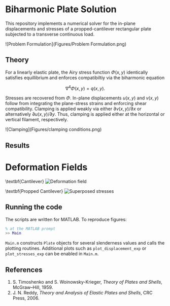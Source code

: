 # Biharmonic Plate Solution

This repository implements a numerical solver for the in-plane displacements and stresses of a propped-cantilever rectangular plate subjected to a transverse continuous load.

![Problem Formulation](Figures/Problem Formulation.png)

## Theory

For a linearly elastic plate, the Airy stress function $\Phi(x,y)$ identically satisfies equillibrium and enforces compatibiltiy via the biharmonic equation

$$\nabla^{4}\Phi(x,y)=q(x,y).$$

Stresses are recovered from $\Phi$. In-plane displacements $u(x,y)$ and $v(x,y)$ follow from integrating the plane-stress strains and enforcing shear compatibility.
Clamping is applied weakly via either $\partial v(x,y)/\partial x$ or alternatively $\partial u(x,y)/\partial y$. Thus, clamping is applied either at the horizontal or vertical filament, respectively.

![Clamping](Figures/clamping conditions.png)

## Results
# Deformation Fields
\textbf{Cantilever}
![Deformation field](Figures/cont_deformation.png)

\textbf{Propped Cantilever}
![Superposed stresses](Figures/stress-superpose.png)

## Running the code

The scripts are written for MATLAB.  To reproduce figures:

```matlab
% at the MATLAB prompt
>> Main
```

`Main.m` constructs `Plate` objects for several slenderness values and calls the plotting routines.  Additional plots such as `plot_displacement_exp` or `plot_stresses_exp` can be enabled in `Main.m`.

## References

1. S. Timoshenko and S. Woinowsky-Krieger, *Theory of Plates and Shells*, McGraw–Hill, 1959.
2. J. N. Reddy, *Theory and Analysis of Elastic Plates and Shells*, CRC Press, 2006.
